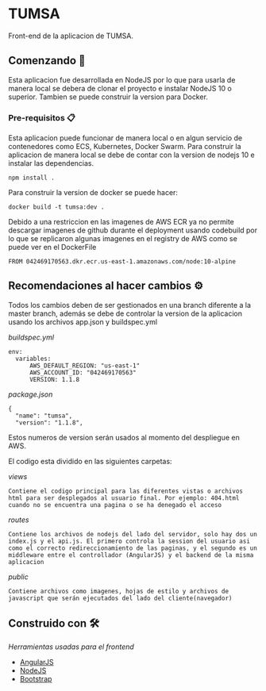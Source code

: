 # TUMSA

Front-end de la aplicacion de TUMSA.

## Comenzando 🚀

Esta aplicacion fue desarrollada en NodeJS por lo que para usarla de manera local se debera de clonar el proyecto e instalar NodeJS 10 o superior. Tambien se puede construir la version para Docker.


### Pre-requisitos 📋

Esta aplicacion puede funcionar de manera local o en algun servicio de contenedores como ECS, Kubernetes, Docker Swarm. Para construir la aplicacion de manera local se debe de contar con la version de nodejs 10 e instalar las dependencias.

```
npm install .
```

Para construir la version de docker se puede hacer:

```
docker build -t tumsa:dev .
```
Debido a una restriccion en las imagenes de AWS ECR ya no permite descargar imagenes de github durante el deployment usando codebuild por lo que se replicaron algunas imagenes en el registry de AWS como se puede ver en el DockerFile

```
FROM 042469170563.dkr.ecr.us-east-1.amazonaws.com/node:10-alpine
```

## Recomendaciones al hacer cambios ⚙️

Todos los cambios deben de ser gestionados en una branch diferente a la master branch, además se debe de controlar la version de la aplicacion usando los archivos app.json y buildspec.yml

_buildspec.yml_
```
env:
  variables:
      AWS_DEFAULT_REGION: "us-east-1"
      AWS_ACCOUNT_ID: "042469170563"
      VERSION: 1.1.8
```
_package.json_
```
{
  "name": "tumsa",
  "version": "1.1.8",
```
Estos numeros de version serán usados al momento del despliegue en AWS.


El codigo esta dividido en las siguientes carpetas:

_views_
```
Contiene el codigo principal para las diferentes vistas o archivos html para ser desplegados al usuario final. Por ejemplo: 404.html cuando no se encuentra una pagina o se ha denegado el acceso
```
_routes_
```
Contiene los archivos de nodejs del lado del servidor, solo hay dos un index.js y el api.js. El primero controla la session del usuario asi como el correcto redireccionamiento de las paginas, y el segundo es un middleware entre el controllador (AngularJS) y el backend de la misma aplicacion
```
_public_
```
Contiene archivos como imagenes, hojas de estilo y archivos de javascript que serán ejecutados del lado del cliente(navegador) 
```

## Construido con 🛠️

_Herramientas usadas para el frontend_

* [AngularJS](https://angularjs.org/)
* [NodeJS](https://nodejs.org/en/)
* [Bootstrap](https://getbootstrap.com/)
